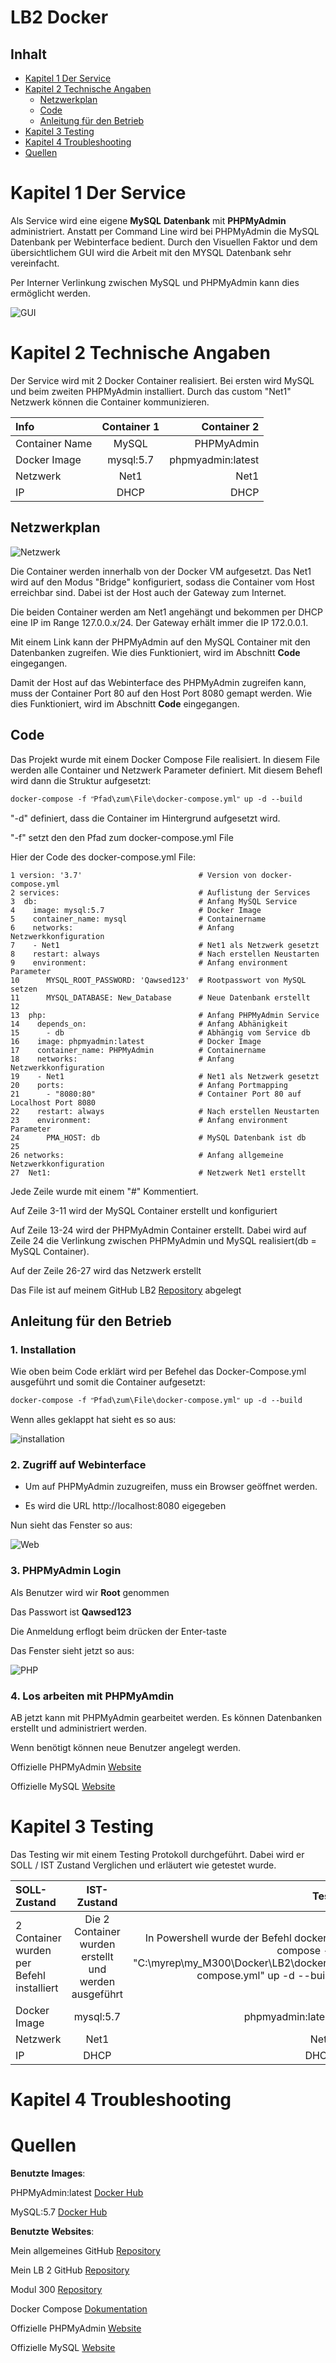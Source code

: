 # **LB2** **Docker**  <!-- omit in toc -->

## Inhalt <!-- omit in toc -->
- [Kapitel 1 Der Service](#kapitel-1-der-service)
- [Kapitel 2 Technische Angaben](#kapitel-2-technische-angaben)
  - [Netzwerkplan](#netzwerkplan)
  - [Code](#code)
  - [Anleitung für den Betrieb](#anleitung-f%C3%BCr-den-betrieb)
- [Kapitel 3 Testing](#kapitel-3-testing)
- [Kapitel 4 Troubleshooting](#kapitel-4-troubleshooting)
- [Quellen](#quellen)

# Kapitel 1 Der Service

Als Service wird eine eigene **MySQL** **Datenbank** mit **PHPMyAdmin** administriert. Anstatt per Command Line wird bei PHPMyAdmin die MySQL Datenbank per Webinterface bedient. Durch den Visuellen Faktor und dem übersichtlichem GUI wird die Arbeit mit den MYSQL Datenbank sehr vereinfacht.

Per Interner Verlinkung zwischen MySQL und PHPMyAdmin kann dies ermöglicht werden.

![GUI](Images/GUI.PNG)

# Kapitel 2 Technische Angaben

Der Service wird mit 2 Docker Container realisiert. Bei ersten wird MySQL und beim zweiten PHPMyAdmin installiert. Durch das custom "Net1" Netzwerk können die Container kommunizieren.

| **Info**       | **Container** 1 |   **Container** 2 |
| :------------- | :-------------: | ----------------: |
| Container Name |      MySQL      |        PHPMyAdmin |
| Docker Image   |    mysql:5.7    | phpmyadmin:latest |
| Netzwerk       |      Net1       |              Net1 |
| IP             |      DHCP       |              DHCP |

## Netzwerkplan

![Netzwerk](Images/netzwerk.png)

Die Container werden innerhalb von der Docker VM aufgesetzt. Das Net1 wird auf den Modus "Bridge" konfiguriert, sodass die Container vom Host erreichbar sind. Dabei ist der Host auch der Gateway zum Internet.

Die beiden Container werden am Net1 angehängt und bekommen per DHCP eine IP im Range 127.0.0.x/24. Der Gateway erhält immer die IP 172.0.0.1.

Mit einem Link kann der PHPMyAdmin auf den MySQL Container mit den Datenbanken zugreifen. Wie dies Funktioniert, wird im Abschnitt **Code** eingegangen.

Damit der Host auf das Webinterface des PHPMyAdmin zugreifen kann, muss der Container Port 80 auf den Host Port 8080 gemapt werden. Wie dies Funktioniert, wird im Abschnitt **Code** eingegangen.

## Code
Das Projekt wurde mit einem Docker Compose File realisiert. In diesem File werden alle Container und Netzwerk Parameter definiert. Mit diesem Behefl wird dann die Struktur aufgesetzt:
```Shell
docker-compose -f ʺPfad\zum\File\docker-compose.ymlʺ up -d --build
 ```
"-d" definiert, dass die Container im Hintergrund aufgesetzt wird.

"-f" setzt den den Pfad zum docker-compose.yml File

Hier der Code des docker-compose.yml File:
```Shell
1 version: '3.7'                          # Version von docker-compose.yml
2 services:                               # Auflistung der Services
3  db:                                    # Anfang MySQL Service
4    image: mysql:5.7                     # Docker Image
5    container_name: mysql                # Containername
6    networks:                            # Anfang Netzwerkkonfiguration
7    - Net1                               # Net1 als Netzwerk gesetzt
8    restart: always                      # Nach erstellen Neustarten
9    environment:                         # Anfang environment Parameter
10      MYSQL_ROOT_PASSWORD: 'Qawsed123'  # Rootpasswort von MySQL setzen
11      MYSQL_DATABASE: New_Database      # Neue Datenbank erstellt
12
13  php:                                  # Anfang PHPMyAdmin Service
14    depends_on:                         # Anfang Abhänigkeit
15      - db                              # Abhängig vom Service db
16    image: phpmyadmin:latest            # Docker Image
17    container_name: PHPMyAdmin          # Containername
18    networks:                           # Anfang Netzwerkkonfiguration
19    - Net1                              # Net1 als Netzwerk gesetzt
20    ports:                              # Anfang Portmapping
21      - "8080:80"                       # Container Port 80 auf Localhost Port 8080
22    restart: always                     # Nach erstellen Neustarten
23    environment:                        # Anfang environment Parameter
24      PMA_HOST: db                      # MySQL Datenbank ist db
25
26 networks:                              # Anfang allgemeine Netzwerkkonfiguration
27  Net1:                                 # Netzwerk Net1 erstellt
 ```
Jede Zeile wurde mit einem "#" Kommentiert.

Auf Zeile 3-11 wird der MySQL Container erstellt und konfiguriert

Auf Zeile 13-24 wird der PHPMyAdmin Container erstellt. Dabei wird auf Zeile 24 die Verlinkung zwischen PHPMyAdmin und MySQL realisiert(db = MySQL Container).

Auf der Zeile 26-27 wird das Netzwerk erstellt

Das File ist auf meinem GitHub LB2 [Repository][lb2git] abgelegt

## Anleitung für den Betrieb

### 1. Installation <!-- omit in toc -->
Wie oben beim Code erklärt wird per Befehel das Docker-Compose.yml ausgeführt und somit die Container aufgesetzt:
```Shell
docker-compose -f ʺPfad\zum\File\docker-compose.ymlʺ up -d --build
 ```
Wenn alles geklappt hat sieht es so aus:

![installation](Images/installation.PNG)

 ### 2. Zugriff auf Webinterface <!-- omit in toc -->

- Um auf PHPMyAdmin zuzugreifen, muss ein Browser geöffnet werden.

- Es wird die URL http://localhost:8080 eigegeben

Nun sieht das Fenster so aus:

![Web](Images/web.PNG)

### 3. PHPMyAdmin Login <!-- omit in toc -->
Als Benutzer wird wir **Root** genommen

Das Passwort ist **Qawsed123**

Die Anmeldung erflogt beim drücken der Enter-taste

Das Fenster sieht jetzt so aus:

![PHP](Images/GUI.PNG)

### 4. Los arbeiten mit PHPMyAmdin <!-- omit in toc -->

AB jetzt kann mit PHPMyAdmin gearbeitet werden. Es können Datenbanken erstellt und administriert werden.

Wenn benötigt können neue Benutzer angelegt werden.

Offizielle PHPMyAdmin [Website][ophp]

Offizielle MySQL [Website][osql]

# Kapitel 3 Testing

Das Testing wir mit einem Testing Protokoll durchgeführt. Dabei wird er SOLL / IST Zustand Verglichen und erläutert wie getestet wurde.

| SOLL-Zustand                              |                      IST-Zustand                      |                                                                                                            Test |
| :---------------------------------------- | :---------------------------------------------------: | --------------------------------------------------------------------------------------------------------------: |
| 2 Container wurden per Befehl installiert | Die 2 Container wurden erstellt und werden ausgeführt | In Powershell wurde der Befehl docker-compose -f "C:\myrep\my_M300\Docker\LB2\docker-compose.yml" up -d --build |
| Docker Image                              |                       mysql:5.7                       |                                                                                               phpmyadmin:latest |
| Netzwerk                                  |                         Net1                          |                                                                                                            Net1 |
| IP                                        |                         DHCP                          |                                                                                                            DHCP |


# Kapitel 4 Troubleshooting

# Quellen

**Benutzte** **Images**:

PHPMyAdmin:latest [Docker Hub][php]

MySQL:5.7 [Docker Hub][sql]

**Benutzte** **Websites**:

Mein allgemeines GitHub [Repository][mygit]

Mein LB 2 GitHub [Repository][lb2git]

Modul 300 [Repository][m300git]

Docker Compose [Dokumentation][dc]

Offizielle PHPMyAdmin [Website][ophp]

Offizielle MySQL [Website][osql]
<!-- Link Index -->

[sql]: https://hub.docker.com/_/mysql

[php]: https://hub.docker.com/r/phpmyadmin/phpmyadmin/

[mygit]: https://github.com/YanikVonderschmitt/my_M300

[lb2git]: https://github.com/YanikVonderschmitt/my_M300/tree/master/Docker/LB2

[m300git]: https://github.com/mc-b/M300

[dc]: https://docs.docker.com/compose/

[ophp]: https://www.phpmyadmin.net/

[osql]: https://www.mysql.com/de/